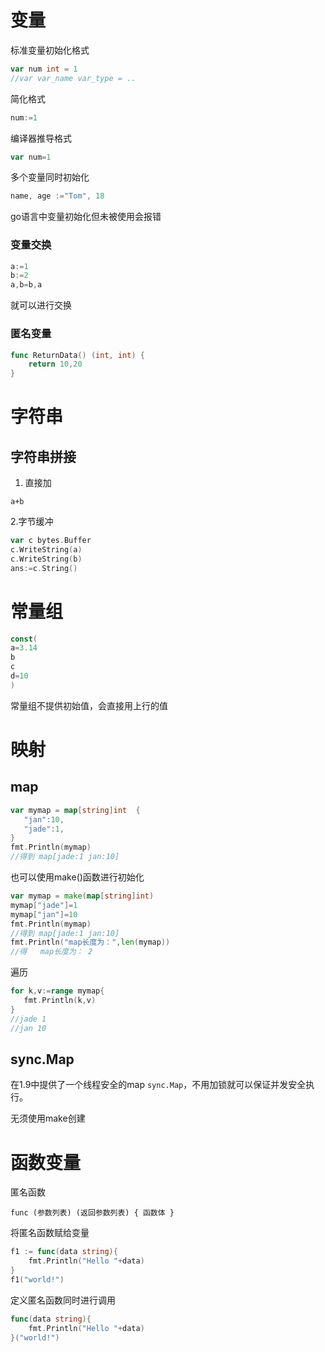 # 变量
标准变量初始化格式
```go
var num int = 1
//var var_name var_type = ..
```
简化格式
```go
num:=1
```
编译器推导格式
```go
var num=1
```
多个变量同时初始化
```go
name, age :="Tom", 18
```
go语言中变量初始化但未被使用会报错

### 变量交换

```go
a:=1
b:=2
a,b=b,a
```
就可以进行交换

### 匿名变量

```go
func ReturnData() (int, int) { 
	return 10,20  
}
```

# 字符串
## 字符串拼接

1. 直接加
```
a+b
```
2.字节缓冲
```go
var c bytes.Buffer
c.WriteString(a)
c.WriteString(b)
ans:=c.String()
```

# 常量组

```go
const(
a=3.14
b
c
d=10
)
```
常量组不提供初始值，会直接用上行的值

# 映射

## map
```go
var mymap = map[string]int  {
   "jan":10,
   "jade":1,
}
fmt.Println(mymap)
//得到 map[jade:1 jan:10]
```

也可以使用make()函数进行初始化
```go
var mymap = make(map[string]int)  
mymap["jade"]=1
mymap["jan"]=10
fmt.Println(mymap)
//得到 map[jade:1 jan:10]
fmt.Println("map长度为：",len(mymap))
//得   map长度为： 2
```
遍历
```go
for k,v:=range mymap{
   fmt.Println(k,v)
}
//jade 1
//jan 10
```

## sync.Map
在1.9中提供了一个线程安全的map `sync.Map`，不用加锁就可以保证并发安全执行。

无须使用make创建

# 函数变量

匿名函数
```
func (参数列表) (返回参数列表) { 函数体 }
```
将匿名函数赋给变量
```go
f1 := func(data string){
	fmt.Println("Hello "+data)
}
f1("world!")
```

定义匿名函数同时进行调用
```go
func(data string){ 
	fmt.Println("Hello "+data) 
}("world!")
```